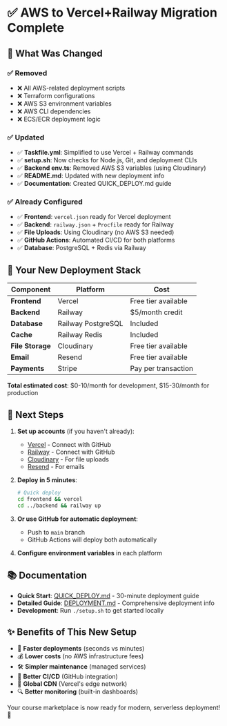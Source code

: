 # ✅ AWS to Vercel+Railway Migration Complete

## 🎯 What Was Changed

### ✅ Removed
- ❌ All AWS-related deployment scripts
- ❌ Terraform configurations  
- ❌ AWS S3 environment variables
- ❌ AWS CLI dependencies
- ❌ ECS/ECR deployment logic

### ✅ Updated
- ✅ **Taskfile.yml**: Simplified to use Vercel + Railway commands
- ✅ **setup.sh**: Now checks for Node.js, Git, and deployment CLIs
- ✅ **Backend env.ts**: Removed AWS S3 variables (using Cloudinary)
- ✅ **README.md**: Updated with new deployment info
- ✅ **Documentation**: Created QUICK_DEPLOY.md guide

### ✅ Already Configured
- ✅ **Frontend**: `vercel.json` ready for Vercel deployment
- ✅ **Backend**: `railway.json` + `Procfile` ready for Railway
- ✅ **File Uploads**: Using Cloudinary (no AWS S3 needed)
- ✅ **GitHub Actions**: Automated CI/CD for both platforms
- ✅ **Database**: PostgreSQL + Redis via Railway

## 🚀 Your New Deployment Stack

| Component | Platform | Cost |
|-----------|----------|------|
| **Frontend** | Vercel | Free tier available |
| **Backend** | Railway | $5/month credit |
| **Database** | Railway PostgreSQL | Included |
| **Cache** | Railway Redis | Included |
| **File Storage** | Cloudinary | Free tier available |
| **Email** | Resend | Free tier available |
| **Payments** | Stripe | Pay per transaction |

**Total estimated cost**: $0-10/month for development, $15-30/month for production

## 🎯 Next Steps

1. **Set up accounts** (if you haven't already):
   - [Vercel](https://vercel.com) - Connect with GitHub
   - [Railway](https://railway.app) - Connect with GitHub  
   - [Cloudinary](https://cloudinary.com) - For file uploads
   - [Resend](https://resend.com) - For emails

2. **Deploy in 5 minutes**:
   ```bash
   # Quick deploy
   cd frontend && vercel
   cd ../backend && railway up
   ```

3. **Or use GitHub for automatic deployment**:
   - Push to `main` branch
   - GitHub Actions will deploy both automatically

4. **Configure environment variables** in each platform

## 📚 Documentation

- **Quick Start**: [QUICK_DEPLOY.md](./QUICK_DEPLOY.md) - 30-minute deployment guide
- **Detailed Guide**: [DEPLOYMENT.md](./DEPLOYMENT.md) - Comprehensive deployment info
- **Development**: Run `./setup.sh` to get started locally

## ✨ Benefits of This New Setup

- 🚀 **Faster deployments** (seconds vs minutes)
- 💰 **Lower costs** (no AWS infrastructure fees)
- 🛠 **Simpler maintenance** (managed services)
- 🔄 **Better CI/CD** (GitHub integration)
- 📱 **Global CDN** (Vercel's edge network)
- 🔍 **Better monitoring** (built-in dashboards)

Your course marketplace is now ready for modern, serverless deployment! 🎉
